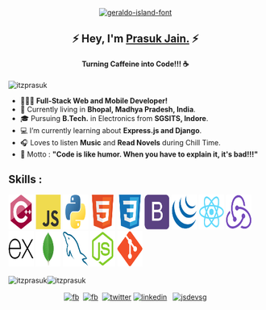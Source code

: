 <p align="center">
<a href="https://fontmeme.com/fonts/geraldo-island-font/"><img src="https://fontmeme.com/permalink/210417/33b2c0ae3ceb96209f11c1bfab630754.png" alt="geraldo-island-font" border="0"></a>
</p>

<!--Name Font taken from fontmeme.com-->
<h2 align="center">
  &#9889; Hey, I'm
  <a target="blank" href="https://itzprasuk.herokuapp.com/">Prasuk Jain.</a>
  &#9889;
</h2>
<h4 align="center">Turning Caffeine into Code!!! &#9749;</h4>

<p align="left">
  <img
    src="https://komarev.com/ghpvc/?username=itzprasuk&style=plastic&color=red"
    alt="itzprasuk"
  />

- &#128104;&#127995;&#8205;&#128187; **Full-Stack Web and Mobile Developer!**
- &#128205; Currently living in **Bhopal, Madhya Pradesh, India**.
- &#x1f393; Pursuing **B.Tech.** in Electronics from **SGSITS, Indore**.
- &#128187; I’m currently learning about **Express.js and Django**.
- &#127911; Loves to listen **Music** and **Read Novels** during Chill Time.
- &#x1f3af; Motto : **"Code is like humor. When you have to explain it, it's bad!!!"**
</p>

<!-- All skill images have been taken from https://github.com/devicons/devicon -->
<h2 align="left">Skills :</h2>
<p align="left">
  <img src="images/cplusplus-original.svg" height="70" width="50" />
  <img src="images/javascript-original.svg" height="70" width="50" />
  <img src="images/python-original.svg" height="70" width="50"/>
  <img src="images/html5-original.svg" height="70" width="50" />
  <img src="images/css3-original.svg" height="70" width="50" />
  <img src="images/bootstrap-plain.svg" height="70" width="50" />
  <img src="images/jquery-original.svg" height="70" width="50" />
  <img src="images/react-original.svg" height="70" width="50" />
  <img src="images/redux-original.svg" height="70" width="50" />
  <img src="images/express-original.svg" height="70" width="50" />
  <img src="images/mongodb-original.svg" height="70" width="50" />
  <img src="images/mysql-original.svg" height="70" width="50" />
  <img src="images/nodejs-original.svg" height="70" width="50" />
  <img src="images/git-original.svg" height="70" width="50" />
</p>

<p>
  <img
    align="center"
    src="https://github-readme-stats.vercel.app/api/top-langs/?username=itzprasuk&layout=compact&theme=buefy&include_all_commits=true&hide_border=true"
    alt="itzprasuk"
    width="45%"
  /><img
    align="center"
    src="https://github-readme-stats.vercel.app/api?username=itzprasuk&show_icons=true&theme=buefy&include_all_commits=true&hide_border=true&show_owner=true"
    alt="itzprasuk"
    width="54%"
  />
</p>

<p align="center">
  <a align="center" href="mailto:prasukjain4700@gmail.com" target="blank"
    ><img
      align="center"
      src="https://cdn.jsdelivr.net/npm/simple-icons@3.0.1/icons/gmail.svg"
      alt="fb"
      height="40"
      width="40" /></a
  >&nbsp;
  <a
    align="center"
    href="https://www.facebook.com/thereal.prasuk/"
    target="blank"
    ><img
      align="center"
      src="https://cdn.jsdelivr.net/npm/simple-icons@3.0.1/icons/facebook.svg"
      alt="fb"
      height="40"
      width="40" /></a
  >&nbsp;
  <a align="center" href="https://twitter.com/thereal_prasuk" target="blank"
    ><img
      align="center"
      src="https://cdn.jsdelivr.net/npm/simple-icons@3.0.1/icons/twitter.svg"
      alt="twitter"
      height="40"
      width="40"
  /></a>
  <a align="center" href="https://linkedin.com/in/prasukjain04" target="blank"
    ><img
      align="center"
      src="https://cdn.jsdelivr.net/npm/simple-icons@3.0.1/icons/linkedin.svg"
      alt="linkedin"
      height="40"
      width="40"
  /></a>
  &nbsp;
  <a align="center" href="https://instagram.com/thereal_prasuk" target="blank"
    ><img
      align="center"
      src="https://cdn.jsdelivr.net/npm/simple-icons@3.0.1/icons/instagram.svg"
      alt="jsdevsg"
      height="40"
      width="40"
  /></a>
</p>
